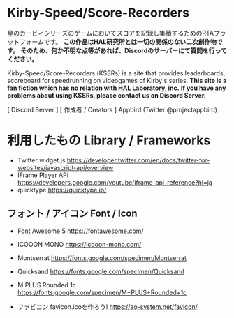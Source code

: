 # Kirby-Speed/Score-Recorders
星のカービィシリーズのゲームにおいてスコアを記録し集積するためのRTAプラットフォームです。
**この作品はHAL研究所とは一切の関係のない二次創作物です。**
**そのため、何か不明な点等があれば、Discordのサーバーにて質問を行ってください。**

Kirby-Speed/Score-Recorders (KSSRs) is a site that provides leaderboards, scoreboard for speedrunning on videogames of Kirby's series.
**This site is a fan fiction which has no relation with HAL Laboratory, inc.**
**If you have any problems about using KSSRs, please contact us on Discord Server.**

[ Discord Server ]
[ 作成者 / Creators ] Appbird (Twitter:@projectappbird)

# 利用したもの Library / Frameworks
- Twitter widget.js
https://developer.twitter.com/en/docs/twitter-for-websites/javascript-api/overview
- IFrame Player API
https://developers.google.com/youtube/iframe_api_reference?hl=ja
- quicktype
https://quicktype.io/

## フォント / アイコン Font / Icon
- Font Awesome 5
https://fontawesome.com/
- ICOOON MONO
https://icooon-mono.com/
- Montserrat
https://fonts.google.com/specimen/Montserrat
- Quicksand
https://fonts.google.com/specimen/Quicksand
- M PLUS Rounded 1c
https://fonts.google.com/specimen/M+PLUS+Rounded+1c

- ファビコン favicon.icoを作ろう!
https://ao-system.net/favicon/